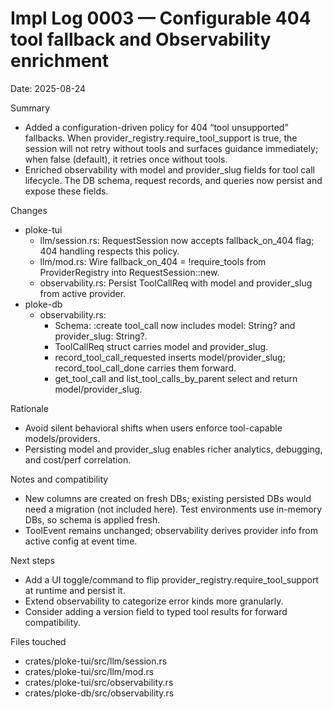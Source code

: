 # Impl Log 0003 — Configurable 404 tool fallback and Observability enrichment

Date: 2025-08-24

Summary
- Added a configuration-driven policy for 404 “tool unsupported” fallbacks. When provider_registry.require_tool_support is true, the session will not retry without tools and surfaces guidance immediately; when false (default), it retries once without tools.
- Enriched observability with model and provider_slug fields for tool call lifecycle. The DB schema, request records, and queries now persist and expose these fields.

Changes
- ploke-tui
  - llm/session.rs: RequestSession now accepts fallback_on_404 flag; 404 handling respects this policy.
  - llm/mod.rs: Wire fallback_on_404 = !require_tools from ProviderRegistry into RequestSession::new.
  - observability.rs: Persist ToolCallReq with model and provider_slug from active provider.
- ploke-db
  - observability.rs:
    - Schema: :create tool_call now includes model: String? and provider_slug: String?.
    - ToolCallReq struct carries model and provider_slug.
    - record_tool_call_requested inserts model/provider_slug; record_tool_call_done carries them forward.
    - get_tool_call and list_tool_calls_by_parent select and return model/provider_slug.

Rationale
- Avoid silent behavioral shifts when users enforce tool-capable models/providers.
- Persisting model and provider_slug enables richer analytics, debugging, and cost/perf correlation.

Notes and compatibility
- New columns are created on fresh DBs; existing persisted DBs would need a migration (not included here). Test environments use in-memory DBs, so schema is applied fresh.
- ToolEvent remains unchanged; observability derives provider info from active config at event time.

Next steps
- Add a UI toggle/command to flip provider_registry.require_tool_support at runtime and persist it.
- Extend observability to categorize error kinds more granularly.
- Consider adding a version field to typed tool results for forward compatibility.

Files touched
- crates/ploke-tui/src/llm/session.rs
- crates/ploke-tui/src/llm/mod.rs
- crates/ploke-tui/src/observability.rs
- crates/ploke-db/src/observability.rs
